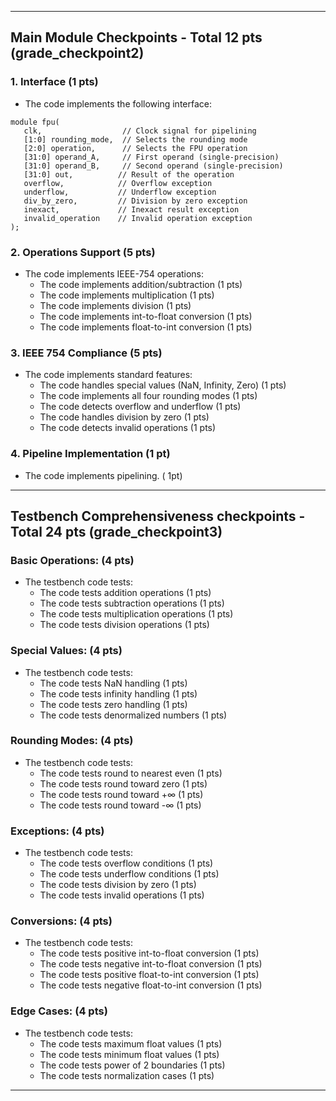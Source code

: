 
---

## Main Module Checkpoints - Total 12 pts (grade_checkpoint2)

### 1. Interface (1 pts)
   - The code implements the following interface:
   ```psuedo-verilog
   module fpu(
      clk,                  // Clock signal for pipelining
      [1:0] rounding_mode,  // Selects the rounding mode
      [2:0] operation,      // Selects the FPU operation
      [31:0] operand_A,     // First operand (single-precision)
      [31:0] operand_B,     // Second operand (single-precision)
      [31:0] out,          // Result of the operation
      overflow,            // Overflow exception
      underflow,           // Underflow exception
      div_by_zero,         // Division by zero exception
      inexact,             // Inexact result exception
      invalid_operation    // Invalid operation exception
   );
   ```

### 2. Operations Support (5 pts)
   - The code implements IEEE-754 operations:
     - The code implements addition/subtraction (1 pts)
     - The code implements multiplication (1 pts)
     - The code implements division (1 pts)
     - The code implements int-to-float conversion (1 pts)
     - The code implements float-to-int conversion (1 pts)

### 3. IEEE 754 Compliance (5 pts)
   - The code implements standard features:
     - The code handles special values (NaN, Infinity, Zero) (1 pts)
     - The code implements all four rounding modes (1 pts)
     - The code detects overflow and underflow (1 pts)
     - The code handles division by zero (1 pts)
     - The code detects invalid operations (1 pts)

### 4. Pipeline Implementation (1 pt)
   - The code implements pipelining. ( 1pt)
---

## Testbench Comprehensiveness checkpoints - Total 24 pts (grade_checkpoint3)

### Basic Operations: (4 pts)
   - The testbench code tests:
     - The code tests addition operations (1 pts)
     - The code tests subtraction operations (1 pts)
     - The code tests multiplication operations (1 pts)
     - The code tests division operations (1 pts)

### Special Values: (4 pts)
   - The testbench code tests:
     - The code tests NaN handling (1 pts)
     - The code tests infinity handling (1 pts)
     - The code tests zero handling (1 pts)
     - The code tests denormalized numbers (1 pts)

### Rounding Modes: (4 pts)
   - The testbench code tests:
     - The code tests round to nearest even (1 pts)
     - The code tests round toward zero (1 pts)
     - The code tests round toward +∞ (1 pts)
     - The code tests round toward -∞ (1 pts)

### Exceptions: (4 pts)
   - The testbench code tests:
     - The code tests overflow conditions (1 pts)
     - The code tests underflow conditions (1 pts)
     - The code tests division by zero (1 pts)
     - The code tests invalid operations (1 pts)

### Conversions: (4 pts)
   - The testbench code tests:
     - The code tests positive int-to-float conversion (1 pts)
     - The code tests negative int-to-float conversion (1 pts)
     - The code tests positive float-to-int conversion (1 pts)
     - The code tests negative float-to-int conversion (1 pts)

### Edge Cases: (4 pts)
   - The testbench code tests:
     - The code tests maximum float values (1 pts)
     - The code tests minimum float values (1 pts)
     - The code tests power of 2 boundaries (1 pts)
     - The code tests normalization cases (1 pts)

---

